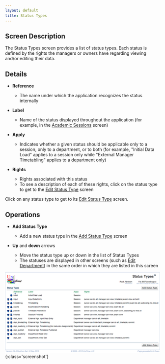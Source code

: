 ```yaml
---
layout: default
title: Status Types
---
```



## Screen Description

The Status Types screen provides a list of status types. Each status is defined by the rights the managers or owners have regarding viewing and/or editing their data.

## Details

* **Reference**
	* The name under which the application recognizes the status internally

* **Label**
	* Name of the status displayed throughout the application (for example, in the [Academic Sessions](academic-sessions) screen)

* **Apply**
	* Indicates whether a given status should be applicable only to a session, only to a department, or to both (for example, "Initial Data Load" applies to a session only while "External Manager Timetabling" applies to a department only)

* **Rights**
	* Rights associated with this status
	* To see a description of each of these rights, click on the status type to get to the [Edit Status Type](edit-status-type) screen

Click on any status type to get to its [Edit Status Type](edit-status-type) screen.

## Operations

* **Add Status Type**
	* Add a new status type in the [Add Status Type](add-status-type) screen

* **Up** and **down** arrows
	* Move the status type up or down in the list of Status Types
	* The statuses are displayed in other screens (such as [Edit Department](edit-department)) in the same order in which they are listed in this screen


![Status Types](images/status-types-1.png){:class='screenshot'}
[](https://drive.google.com/folderview?id=1oi8M2dtxAPfimMrrvZc3QMLU9wGDriK4)


